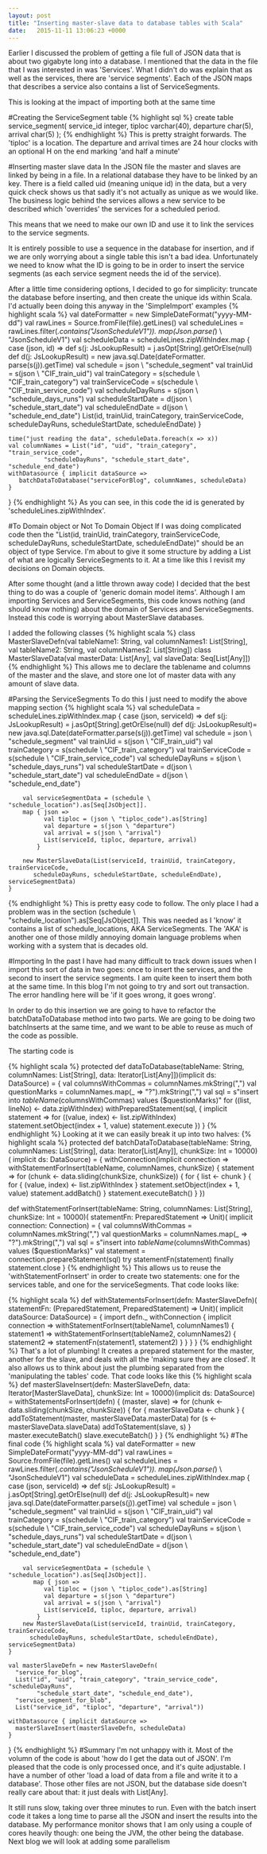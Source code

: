 ```yaml
---
layout: post
title: "Inserting master-slave data to database tables with Scala"
date:   2015-11-11 13:06:23 +0000
---
```

Earlier I discussed the problem of getting a file full of JSON data that is about two gigabyte long into a database. I mentioned that the data in the file that I was
interested in was 'Services'. What I didn't do was explain that as well as the services, there are 'service segments'. Each of the JSON maps that describes a service
also contains a list of ServiceSegments. 

This is looking at the impact of importing both at the same time

#Creating the ServiceSegment table
 {% highlight sql %}
 create table service_segment(
   service_id integer,
   tiploc varchar(40),
   departure char(5),
   arrival char(5)
 );
{% endhighlight %}
This is pretty straight forwards. The 'tiploc' is a location. The departure and arrival times are 24 hour clocks with an optional H on the end marking 'and half a minute'

#Inserting master slave data
In the JSON file the master and slaves are linked by being in a file. In a relational database they have to be linked by an key. 
There is a field called uid (meaning unique id) in the data, but a very quick check shows us that sadly it's not actually as unique as we would like.
The business logic behind the services allows a new service to be described which 'overrides' the services for a scheduled period. 

This means that we need to make our own ID and use it to link the services to the service segments.

It is entirely possible to use a sequence in the database for insertion, and if we are only worrying about a single table this isn't a bad idea. Unfortunately 
we need to know what the ID is going to be in order to insert the service segments (as each service segment needs the id of the service). 

After a little time considering options, I decided to go for simplicity: truncate the database before inserting, and then create the unique ids within Scala. I'd actually
been doing this anyway in the 'SimpleImport' examples 
{% highlight scala %}
    val dateFormatter = new SimpleDateFormat("yyyy-MM-dd")
    val rawLines = Source.fromFile(file).getLines()
    val scheduleLines = rawLines.filter(_.contains("JsonScheduleV1")).
          map(Json.parse(_) \ "JsonScheduleV1")
    val scheduleData = scheduleLines.zipWithIndex.map {
      case (json, id) =>
        def s(j: JsLookupResult) = j.asOpt[String].getOrElse(null)
        def d(j: JsLookupResult) = new java.sql.Date(dateFormatter.
             parse(s(j)).getTime)
        val schedule = json \ "schedule_segment"
        val trainUid = s(json \ "CIF_train_uid")
        val trainCategory = s(schedule \ "CIF_train_category")
        val trainServiceCode = s(schedule \ "CIF_train_service_code")
        val scheduleDayRuns = s(json \ "schedule_days_runs")
        val scheduleStartDate = d(json \ "schedule_start_date")
        val scheduleEndDate = d(json \ "schedule_end_date")
        List(id, trainUid, trainCategory, trainServiceCode, 
              scheduleDayRuns, scheduleStartDate, scheduleEndDate)
    }

    time("just reading the data", scheduleData.foreach(x => x))
    val columnNames = List("id", "uid", "train_category", "train_service_code",
              "scheduleDayRuns", "schedule_start_date", "schedule_end_date")
    withDatasource { implicit dataSource =>
       batchDataToDatabase("serviceForBlog", columnNames, scheduleData)
    }
  }
{% endhighlight %}
As you can see, in this code the id is generated by 'scheduleLines.zipWithIndex'. 
  
#To Domain object or Not To Domain Object
If I was  doing complicated code then the "List(id, trainUid, trainCategory, trainServiceCode, scheduleDayRuns, scheduleStartDate, scheduleEndDate)" should be an 
object of type Service. I'm about to give it some structure by adding a List of what are logically ServiceSegments to it. At a time like this I revisit my
decisions on Domain objects. 

After some thought (and a little thrown away code) I decided that the best thing to do was a couple of 'generic domain model items'. Although I am importing Services
and ServiceSegments, this code knows nothing (and should know nothing) about the domain of Services and ServiceSegments. Instead this code is worrying about MasterSlave databases.

I added the following classes
{% highlight scala %}
class MasterSlaveDefn(val tableName1: String, val columnNames1: List[String],
                      val tableName2: String, val columnNames2: List[String])
class MasterSlaveData(val masterData: List[Any], val slaveData: Seq[List[Any]])
{% endhighlight %}
This allows me to declare the tablename and columns of the master and the slave, and store one lot of master data with any amount of slave data.  
 
#Parsing the ServiceSegments
To do this I just need to modify the above mapping section
{% highlight scala %}
 val scheduleData = scheduleLines.zipWithIndex.map {
      case (json, serviceId) =>
        def s(j: JsLookupResult) = j.asOpt[String].getOrElse(null)
        def d(j: JsLookupResult)= new java.sql.Date(dateFormatter.parse(s(j)).getTime)
        val schedule = json \ "schedule_segment"
        val trainUid = s(json \ "CIF_train_uid")
        val trainCategory = s(schedule \ "CIF_train_category")
        val trainServiceCode = s(schedule \ "CIF_train_service_code")
        val scheduleDayRuns = s(json \ "schedule_days_runs")
        val scheduleStartDate = d(json \ "schedule_start_date")
        val scheduleEndDate = d(json \ "schedule_end_date")

        val serviceSegmentData = (schedule \ "schedule_location").as[Seq[JsObject]].
        map { json =>
	          val tiploc = (json \ "tiploc_code").as[String]
	          val departure = s(json \ "departure")
	          val arrival = s(json \ "arrival")
	          List(serviceId, tiploc, departure, arrival)
	        }

        new MasterSlaveData(List(serviceId, trainUid, trainCategory, trainServiceCode, 
           scheduleDayRuns, scheduleStartDate, scheduleEndDate), serviceSegmentData)
    }
{% endhighlight %}
This is pretty easy code to follow. The only place I had a problem was in the section (schedule \ "schedule_location").as[Seq[JsObject]]. This was needed as I 'know' it contains a 
list of schedule_locations, AKA ServiceSegments. The 'AKA' is another one of those mildly annoying domain language problems when working with a system that is decades old.


#Importing
In the past I have had many difficult to track down issues when I import this sort of data in two goes: once to insert the services, and the second
to insert the service segments. I am quite keen to insert them both at the same time. In this blog I'm not going to try and sort out transaction. The error handling
here will be 'if it goes wrong, it goes wrong'. 

In order to do this insertion we are going to have to refactor the batchDataToDatabase method into two parts. We are going to be doing two batchInserts at the same time, and
we want to be able to reuse as much of the code as possible.

The starting code is 

{% highlight scala %}
 protected def dataToDatabase(tableName: String, columnNames: List[String], 
                         data: Iterator[List[Any]])(implicit ds: DataSource) = {
    val columnsWithCommas = columnNames.mkString(",")
    val questionMarks = columnNames.map(_ => "?").mkString(",")
    val sql = s"insert into $tableName ($columnsWithCommas) values ($questionMarks)"
    for ((list, lineNo) <- data.zipWithIndex)
      withPreparedStatement(sql, { implicit statement =>
        for ((value, index) <- list.zipWithIndex)
          statement.setObject(index + 1, value)
        statement.execute
      })
  }
  {% endhighlight %}
  Looking at it we can easily break it up into two halves:
  {% highlight scala %}
    protected def batchDataToDatabase(tableName: String, columnNames: List[String], 
         data: Iterator[List[Any]], chunkSize: Int = 10000)(
         implicit ds: DataSource) = {
    withConnection(implicit connection =>
      withStatementForInsert(tableName, columnNames, chunkSize) { 
	      statement =>
	        for (chunk <- data.sliding(chunkSize, chunkSize)) {
	          for { list <- chunk } {
	            for { (value, index) <- list.zipWithIndex }
	              statement.setObject(index + 1, value)
	            statement.addBatch()
	          }
	          statement.executeBatch()
	        }
	      })
      
  def withStatementForInsert(tableName: String, columnNames: List[String], 
                               chunkSize: Int = 10000)(
                               statementFn: PreparedStatement => Unit)(
                               implicit connection: Connection) = {
    val columnsWithCommas = columnNames.mkString(",")
    val questionMarks = columnNames.map(_ => "?").mkString(",")
    val sql = s"insert into $tableName ($columnsWithCommas) values ($questionMarks)"
    val statement = connection.prepareStatement(sql)
    try statementFn(statement) finally statement.close
  }
{% endhighlight %}
This allows us to reuse the 'withStatementForInsert' in order to create two statements: one for the services table, and one for the serviceSegments. That code looks like: 

{% highlight scala %}
  def withStatementsForInsert(defn: MasterSlaveDefn)(
    statementFn: (PreparedStatement, PreparedStatement) => Unit)(
                 implicit dataSource: DataSource) = {
    import defn._
    withConnection { implicit connection =>
      withStatementForInsert(tableName1, columnNames1) { statement1 =>
        withStatementForInsert(tableName2, columnNames2) { statement2 =>
          statementFn(statement1, statement2)
        }
      }
    }
  }
{% endhighlight %}
That's a lot of plumbing! It creates a prepared statement for the master, another for the slave, and deals with all the 'making sure they are closed'. It also allows us to think about
just the plumbing separated from the 'manipulating the tables' code. That code looks like this
{% highlight scala %}
  def masterSlaveInsert(defn: MasterSlaveDefn, data: Iterator[MasterSlaveData], 
                        chunkSize: Int = 10000)(implicit ds: DataSource) =
    withStatementsForInsert(defn) { (master, slave) =>
      for (chunk <- data.sliding(chunkSize, chunkSize)) {
        for { masterSlaveData <- chunk } {
          addToStatement(master, masterSlaveData.masterData)
          for (s <- masterSlaveData.slaveData)
            addToStatement(slave, s)
        }
        master.executeBatch()
        slave.executeBatch()
      }
    }
{% endhighlight %}
#The final code
{% highlight scala %}
    val dateFormatter = new SimpleDateFormat("yyyy-MM-dd")
    val rawLines = Source.fromFile(file).getLines()
    val scheduleLines = rawLines.filter(_.contains("JsonScheduleV1")).
       map(Json.parse(_) \ "JsonScheduleV1")
    val scheduleData = scheduleLines.zipWithIndex.map {
      case (json, serviceId) =>
        def s(j: JsLookupResult) = j.asOpt[String].getOrElse(null)
        def d(j: JsLookupResult)= new java.sql.Date(dateFormatter.parse(s(j)).getTime)
        val schedule = json \ "schedule_segment"
        val trainUid = s(json \ "CIF_train_uid")
        val trainCategory = s(schedule \ "CIF_train_category")
        val trainServiceCode = s(schedule \ "CIF_train_service_code")
        val scheduleDayRuns = s(json \ "schedule_days_runs")
        val scheduleStartDate = d(json \ "schedule_start_date")
        val scheduleEndDate = d(json \ "schedule_end_date")

        val serviceSegmentData = (schedule \ "schedule_location").as[Seq[JsObject]].
           map { json =>
	          val tiploc = (json \ "tiploc_code").as[String]
	          val departure = s(json \ "departure")
	          val arrival = s(json \ "arrival")
	          List(serviceId, tiploc, departure, arrival)
	        }
        new MasterSlaveData(List(serviceId, trainUid, trainCategory, trainServiceCode,
          scheduleDayRuns, scheduleStartDate, scheduleEndDate), serviceSegmentData)
    }

    val masterSlaveDefn = new MasterSlaveDefn(
      "service_for_blog",
      List("id", "uid", "train_category", "train_service_code", "scheduleDayRuns", 
            "schedule_start_date", "schedule_end_date"),
      "service_segment_for_blob",
      List("service_id", "tiploc", "departure", "arrival"))

    withDatasource { implicit dataSource =>
      masterSlaveInsert(masterSlaveDefn, scheduleData)
    }
  }
{% endhighlight %}
#Summary
I'm not unhappy with it. Most of the volumn of the code is about 'how do I get the data out of JSON'. I'm pleased that the code is only processed once, and it's quite adjustable. I have a number
of other 'load a load of data from a file and write it to a database'. Those other files are not JSON, but the database side doesn't really care about that: it just deals with List[Any].

It still runs slow, taking over three minutes to run.  Even with the batch insert code it takes a long time to parse all the JSON and insert the results into the database. My performance monitor shows that I am only using a couple of cores 
heavily though: one being the JVM, the other being the database. Next blog we will look at adding some parallelism
